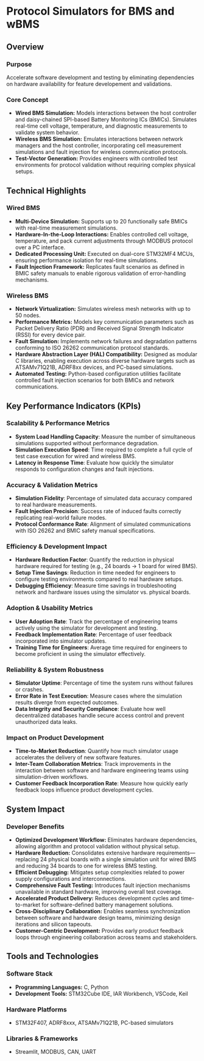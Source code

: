 # Protocol Simulators for BMS and wBMS  

## Overview  

### Purpose  

Accelerate software development and testing by eliminating dependencies on hardware availability for feature developement and validations.  

### Core Concept  

- **Wired BMS Simulation:** Models interactions between the host controller and daisy-chained SPI-based Battery Monitoring ICs (BMICs). Simulates real-time cell voltage, temperature, and diagnostic measurements to validate system behavior.  
- **Wireless BMS Simulation:** Emulates interactions between network managers and the host controller, incorporating cell measurement simulations and fault injection for wireless communication protocols.  
- **Test-Vector Generation:** Provides engineers with controlled test environments for protocol validation without requiring complex physical setups.  

## Technical Highlights  

### Wired BMS  

- **Multi-Device Simulation:** Supports up to 20 functionally safe BMICs with real-time measurement simulations.  
- **Hardware-In-the-Loop Interactions:** Enables controlled cell voltage, temperature, and pack current adjustments through MODBUS protocol over a PC interface.  
- **Dedicated Processing Unit:** Executed on dual-core STM32MF4 MCUs, ensuring performance isolation for real-time simulations.  
- **Fault Injection Framework:** Replicates fault scenarios as defined in BMIC safety manuals to enable rigorous validation of error-handling mechanisms.  

### Wireless BMS  

- **Network Virtualization:** Simulates wireless mesh networks with up to 50 nodes.  
- **Performance Metrics:** Models key communication parameters such as Packet Delivery Ratio (PDR) and Received Signal Strength Indicator (RSSI) for every device pair.  
- **Fault Simulation:** Implements network failures and degradation patterns conforming to ISO 26262 communication protocol standards.  
- **Hardware Abstraction Layer (HAL) Compatibility:** Designed as modular C libraries, enabling execution across diverse hardware targets such as ATSAMv71Q21B, ADRF8xx devices, and PC-based simulations.  
- **Automated Testing:** Python-based configuration utilities facilitate controlled fault injection scenarios for both BMICs and network communications.  

## Key Performance Indicators (KPIs)  

### **Scalability & Performance Metrics**  
- **System Load Handling Capacity**: Measure the number of simultaneous simulations supported without performance degradation.  
- **Simulation Execution Speed**: Time required to complete a full cycle of test case execution for wired and wireless BMS.  
- **Latency in Response Time**: Evaluate how quickly the simulator responds to configuration changes and fault injections.  

### **Accuracy & Validation Metrics**  
- **Simulation Fidelity**: Percentage of simulated data accuracy compared to real hardware measurements.  
- **Fault Injection Precision**: Success rate of induced faults correctly replicating real-world failure modes.  
- **Protocol Conformance Rate**: Alignment of simulated communications with ISO 26262 and BMIC safety manual specifications.  

### **Efficiency & Development Impact**  
- **Hardware Reduction Factor**: Quantify the reduction in physical hardware required for testing (e.g., 24 boards → 1 board for wired BMS).  
- **Setup Time Savings**: Reduction in time needed for engineers to configure testing environments compared to real hardware setups.  
- **Debugging Efficiency**: Measure time savings in troubleshooting network and hardware issues using the simulator vs. physical boards.  

### **Adoption & Usability Metrics**  
- **User Adoption Rate**: Track the percentage of engineering teams actively using the simulator for development and testing.  
- **Feedback Implementation Rate**: Percentage of user feedback incorporated into simulator updates.  
- **Training Time for Engineers**: Average time required for engineers to become proficient in using the simulator effectively.  

### **Reliability & System Robustness**  
- **Simulator Uptime**: Percentage of time the system runs without failures or crashes.  
- **Error Rate in Test Execution**: Measure cases where the simulation results diverge from expected outcomes.  
- **Data Integrity and Security Compliance**: Evaluate how well decentralized databases handle secure access control and prevent unauthorized data leaks.  

### **Impact on Product Development**  
- **Time-to-Market Reduction**: Quantify how much simulator usage accelerates the delivery of new software features.  
- **Inter-Team Collaboration Metrics**: Track improvements in the interaction between software and hardware engineering teams using simulation-driven workflows.  
- **Customer Feedback Incorporation Rate**: Measure how quickly early feedback loops influence product development cycles.  

## System Impact  

### Developer Benefits  

- **Optimized Development Workflow:** Eliminates hardware dependencies, allowing algorithm and protocol validation without physical setup.  
- **Hardware Reduction:** Consolidates extensive hardware requirements—replacing 24 physical boards with a single simulation unit for wired BMS and reducing 34 boards to one for wireless BMS testing.  
- **Efficient Debugging:** Mitigates setup complexities related to power supply configurations and interconnections.  
- **Comprehensive Fault Testing:** Introduces fault injection mechanisms unavailable in standard hardware, improving overall test coverage.  
- **Accelerated Product Delivery:** Reduces development cycles and time-to-market for software-defined battery management solutions.  
- **Cross-Disciplinary Collaboration:** Enables seamless synchronization between software and hardware design teams, minimizing design iterations and silicon tapeouts.  
- **Customer-Centric Development:** Provides early product feedback loops through engineering collaboration across teams and stakeholders.  

## Tools and Technologies  

### **Software Stack**  
- **Programming Languages:** C, Python  
- **Development Tools:** STM32Cube IDE, IAR Workbench, VSCode, Keil  

### **Hardware Platforms**  
- STM32F407, ADRF8xxx, ATSAMv71Q21B, PC-based simulators  

### **Libraries & Frameworks**  
- Streamlit, MODBUS, CAN, UART  
